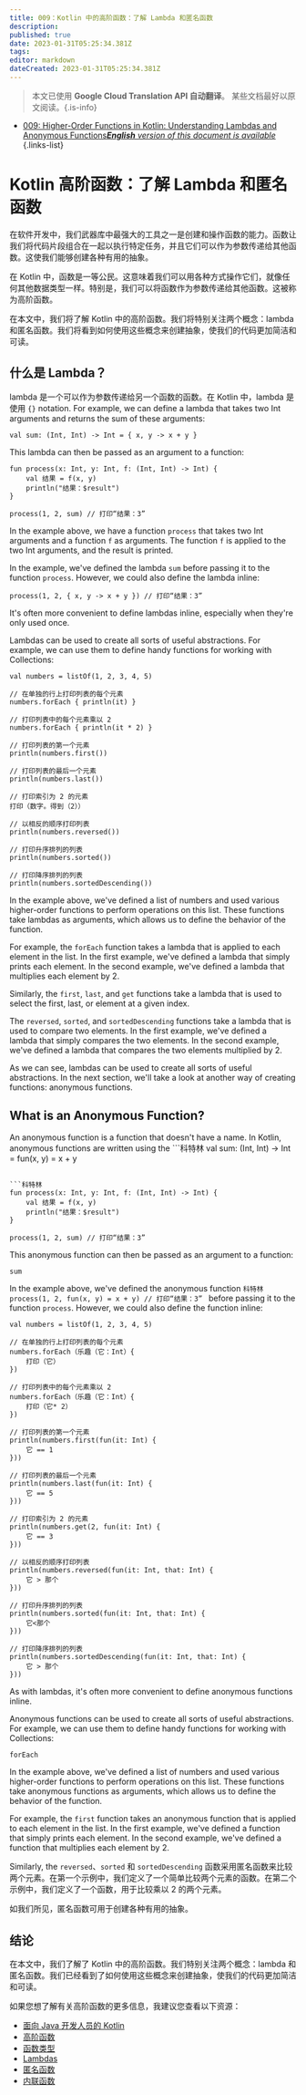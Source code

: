 ```yaml
---
title: 009：Kotlin 中的高阶函数：了解 Lambda 和匿名函数
description: 
published: true
date: 2023-01-31T05:25:34.381Z
tags: 
editor: markdown
dateCreated: 2023-01-31T05:25:34.381Z
---
```


> 本文已使用 **Google Cloud Translation API 自动翻译**。
某些文档最好以原文阅读。{.is-info}
- [009: Higher-Order Functions in Kotlin: Understanding Lambdas and Anonymous Functions***English** version of this document is available*](/en/Knowledge-base/Kotlin/Learning/009-higher-order-functions-in-kotlin-understanding-lambdas-and-anonymous-functions)
{.links-list}


# Kotlin 高阶函数：了解 Lambda 和匿名函数

在软件开发中，我们武器库中最强大的工具之一是创建和操作函数的能力。函数让我们将代码片段组合在一起以执行特定任务，并且它们可以作为参数传递给其他函数。这使我们能够创建各种有用的抽象。

在 Kotlin 中，函数是一等公民。这意味着我们可以用各种方式操作它们，就像任何其他数据类型一样。特别是，我们可以将函数作为参数传递给其他函数。这被称为高阶函数。

在本文中，我们将了解 Kotlin 中的高阶函数。我们将特别关注两个概念：lambda 和匿名函数。我们将看到如何使用这些概念来创建抽象，使我们的代码更加简洁和可读。

## 什么是 Lambda？

lambda 是一个可以作为参数传递给另一个函数的函数。在 Kotlin 中，lambda 是使用 ```{}``` notation. For example, we can define a lambda that takes two Int arguments and returns the sum of these arguments:

```科特林
val sum: (Int, Int) -> Int = { x, y -> x + y }
```

This lambda can then be passed as an argument to a function:

```科特林
fun process(x: Int, y: Int, f: (Int, Int) -> Int) {
    val 结果 = f(x, y)
    println("结果：$result")
}

process(1, 2, sum) // 打印“结果：3”
```

In the example above, we have a function ```process``` that takes two Int arguments and a function ```f``` as arguments. The function ```f``` is applied to the two Int arguments, and the result is printed.

In the example, we've defined the lambda ```sum``` before passing it to the function ```process```. However, we could also define the lambda inline:

```科特林
process(1, 2, { x, y -> x + y }) // 打印“结果：3”
```

It's often more convenient to define lambdas inline, especially when they're only used once.

Lambdas can be used to create all sorts of useful abstractions. For example, we can use them to define handy functions for working with Collections:

```科特林
val numbers = listOf(1, 2, 3, 4, 5)

// 在单独的行上打印列表的每个元素
numbers.forEach { println(it) }

// 打印列表中的每个元素乘以 2
numbers.forEach { println(it * 2) }

// 打印列表的第一个元素
println(numbers.first())

// 打印列表的最后一个元素
println(numbers.last())

// 打印索引为 2 的元素
打印（数字。得到（2））

// 以相反的顺序打印列表
println(numbers.reversed())

// 打印升序排列的列表
println(numbers.sorted())

// 打印降序排列的列表
println(numbers.sortedDescending())
```

In the example above, we've defined a list of numbers and used various higher-order functions to perform operations on this list. These functions take lambdas as arguments, which allows us to define the behavior of the function. 

For example, the ```forEach``` function takes a lambda that is applied to each element in the list. In the first example, we've defined a lambda that simply prints each element. In the second example, we've defined a lambda that multiplies each element by 2.

Similarly, the ```first```, ```last```, and ```get``` functions take a lambda that is used to select the first, last, or element at a given index. 

The ```reversed```, ```sorted```, and ```sortedDescending``` functions take a lambda that is used to compare two elements. In the first example, we've defined a lambda that simply compares the two elements. In the second example, we've defined a lambda that compares the two elements multiplied by 2.

As we can see, lambdas can be used to create all sorts of useful abstractions. In the next section, we'll take a look at another way of creating functions: anonymous functions.

## What is an Anonymous Function?

An anonymous function is a function that doesn't have a name. In Kotlin, anonymous functions are written using the ```科特林
val sum: (Int, Int) -> Int = fun(x, y) = x + y
``` keyword. For example, we can define an anonymous function that takes two Int arguments and returns the sum of these arguments:

```科特林
fun process(x: Int, y: Int, f: (Int, Int) -> Int) {
    val 结果 = f(x, y)
    println("结果：$result")
}

process(1, 2, sum) // 打印“结果：3”
```

This anonymous function can then be passed as an argument to a function:

```sum```

In the example above, we've defined the anonymous function ```科特林
process(1, 2, fun(x, y) = x + y) // 打印“结果：3”
``` before passing it to the function ```process```. However, we could also define the function inline:

```科特林
val numbers = listOf(1, 2, 3, 4, 5)

// 在单独的行上打印列表的每个元素
numbers.forEach（乐趣（它：Int）{
    打印（它）
})

// 打印列表中的每个元素乘以 2
numbers.forEach（乐趣（它：Int）{
    打印（它* 2）
})

// 打印列表的第一个元素
println(numbers.first(fun(it: Int) {
    它 == 1
}))

// 打印列表的最后一个元素
println(numbers.last(fun(it: Int) {
    它 == 5
}))

// 打印索引为 2 的元素
println(numbers.get(2, fun(it: Int) {
    它 == 3
}))

// 以相反的顺序打印列表
println(numbers.reversed(fun(it: Int, that: Int) {
    它 > 那个
}))

// 打印升序排列的列表
println(numbers.sorted(fun(it: Int, that: Int) {
    它<那个
}))

// 打印降序排列的列表
println(numbers.sortedDescending(fun(it: Int, that: Int) {
    它 > 那个
}))
```

As with lambdas, it's often more convenient to define anonymous functions inline.

Anonymous functions can be used to create all sorts of useful abstractions. For example, we can use them to define handy functions for working with Collections:

```forEach```

In the example above, we've defined a list of numbers and used various higher-order functions to perform operations on this list. These functions take anonymous functions as arguments, which allows us to define the behavior of the function. 

For example, the ```first``` function takes an anonymous function that is applied to each element in the list. In the first example, we've defined a function that simply prints each element. In the second example, we've defined a function that multiplies each element by 2.

Similarly, the ```reversed```、```sorted``` 和 ```sortedDescending``` 函数采用匿名函数来比较两个元素。在第一个示例中，我们定义了一个简单比较两个元素的函数。在第二个示例中，我们定义了一个函数，用于比较乘以 2 的两个元素。

如我们所见，匿名函数可用于创建各种有用的抽象。

## 结论

在本文中，我们了解了 Kotlin 中的高阶函数。我们特别关注两个概念：lambda 和匿名函数。我们已经看到了如何使用这些概念来创建抽象，使我们的代码更加简洁和可读。

如果您想了解有关高阶函数的更多信息，我建议您查看以下资源：

* [面向 Java 开发人员的 Kotlin](https://kotlinlang.org/docs/tutorials/kotlin-for-java-developers.html)
* [高阶函数](https://kotlinlang.org/docs/reference/lambdas.html#higher-order-functions)
* [函数类型](https://kotlinlang.org/docs/reference/functions.html#function-types)
* [Lambdas](https://kotlinlang.org/docs/reference/lambdas.html#lambdas)
* [匿名函数](https://kotlinlang.org/docs/reference/lambdas.html#anonymous-functions)
* [内联函数](https://kotlinlang.org/docs/reference/inline-functions.html)